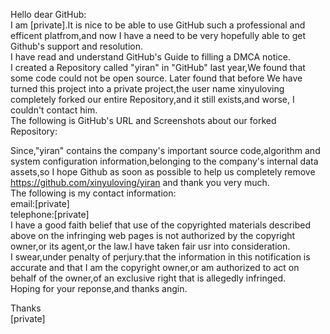 Hello dear GitHub:  
I am [private].It is nice to be able to use GitHub such a professional and efficent platfrom,and now I have a need to be very hopefully able to get Github's support and resolution.  
I have read and understand GitHub's Guide to filling a DMCA notice.  
I created a Repository called "yiran" in "GitHub" last year,We found that some code could not be open source. Later found that before We have turned this project into a private project,the user name xinyuloving completely forked our entire Repository,and it still exists,and worse, I couldn't contact him.  
The following is GitHub's URL and Screenshots about our forked Repository:  

Since,"yiran" contains the company's important source code,algorithm and system configuration information,belonging to the company's internal data assets,so I hope Github as soon as possible to help us completely remove https://github.com/xinyuloving/yiran and thank you very much.  
The following is my contact information:  
email:[private]    
telephone:[private]    
I have a good faith belief that use of the copyrighted materials described above on the infringing web pages is not authorized by the copyright owner,or its agent,or the law.I have taken fair usr into consideration.  
I swear,under penalty of perjury.that the information in this notification is accurate and that I am the copyright owner,or am authorized to act on behalf of the owner,of an exclusive right that is allegedly infringed.  
Hoping for your reponse,and thanks angin.  

Thanks  
[private]  
